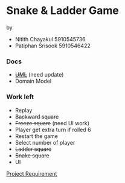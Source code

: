 # Snake & Ladder Game
by 
* Nitith Chayakul 5910545736
* Patiphan Srisook 5910546422

### Docs
* [~~UML~~](docs/snake_uml.png) (need update)
* Domain Model

### Work left
* Replay
* ~~Backward square~~
* ~~Freeze square~~ (need UI work)
* Player get extra turn if rolled 6
* Restart the game
* Select number of player
* ~~Ladder square~~
* ~~Snake square~~
* UI

[Project Requirement](https://github.com/KeeUka/SSD_2018_Final)
